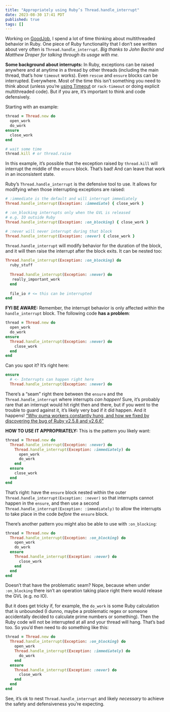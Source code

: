 ```yaml
---
title: "Appropriately using Ruby’s Thread.handle_interrupt"
date: 2023-08-30 17:41 PDT
published: true
tags: []
---
```


Working on [GoodJob](https://github.com/bensheldon/good_job), I spend a lot of time thinking about multithreaded behavior in Ruby. One piece of Ruby functionality that I don’t see written about very often is `Thread.handle_interrupt`. _Big thanks to John Bachir and Matthew Draper for talking through its usage with me._

**Some background about interrupts:** In Ruby, exceptions can be raised anywhere and at anytime in a thread by other threads (including the main thread, that’s how `timeout` works). Even `rescue` and  `ensure` blocks can be interrupted. Everywhere. Most of the time this isn’t something you need to think about (unless you’re [using Timeout](https://github.com/ankane/the-ultimate-guide-to-ruby-timeouts) or `rack-timeout` or doing explicit multithreaded code). But if you are, it’s important to think and code defensively. 

Starting with an example:

```ruby
thread = Thread.new do 
  open_work
  do_work
ensure
  close_work
end

# wait some time
thread.kill # or thread.raise
```

In this example, it’s possible that the exception raised by `thread.kill` will interrupt the middle of the `ensure` block. That’s bad! And can leave that work in an inconsistent state. 

Ruby’s `Thread.handle_interrupt` is the defensive tool to use. It allows for modifying when those interrupting exceptions are raised:

```ruby
# :immediate is the default and will interrupt immediately
Thread.handle_interrupt(Exception: :immediate) { close_work }

# :on_blocking interrupts only when the GVL is released 
# e.g. IO outside Ruby
Thread.handle_interrupt(Exception: :on_blocking) { close_work }

# :never will never interrupt during that block
Thread.handle_interrupt(Exception: :never) { close_work }
```

`Thread.handle_interrupt` will modify behavior for the duration of the block, and it will then raise the interrupt after the block exits. It can be nested too:

```ruby
Thread.handle_interrupt(Exception: :on_blocking) do
  ruby_stuff
  
  Thread.handle_interrupt(Exception: :never) do
   really_important_work
  end
  
  file_io # <= this can be interrupted
end  
```

**FYI BE AWARE:** Remember, the interrupt behavior is only affected _within_ the `handle_interrupt` block. The following code **has a problem**:

```ruby
thread = Thread.new do 
  open_work
  do_work
ensure
  Thread.handle_interrupt(Exception: :never) do
    close_work
  end
end
```

Can you spot it? It’s right here:

```ruby
ensure
  # <- Interrupts can happen right here
  Thread.handle_interrupt(Exception: :never) do
```

There’s a “seam” right there between the `ensure` and the `Thread.handle_interrupt` where interrupts _can happen!_ Sure, it’s probably rare that an interrupt would hit right then and there, but if you went to the trouble to guard against it, it’s likely very bad if it did happen. And it happens!  [“Why puma workers constantly hung, and how we fixed by discovering the bug of Ruby v2.5.8 and v2.6.6”](https://itnext.io/why-puma-workers-constantly-hung-and-how-we-fixed-by-discovering-the-bug-of-ruby-v2-5-8-and-v2-6-6-7fa0fd0a1958)

**HOW TO USE IT APPROPRIATELY:** This is the pattern you likely want:

```ruby
thread = Thread.new do 
  Thread.handle_interrupt(Exception: :never) do
    Thread.handle_interrupt(Exception: :immediately) do
      open_work
      do_work
    end
  ensure
    close_work
  end
end
```

That’s right: have the `ensure` block nested within the outer `Thread.handle_interrupt(Exception: :never)` so that interrupts cannot happen in the `ensure`, and then use a second `Thread.handle_interrupt(Exception: :immediately)` to allow the interrupts to take place in the code _before_ the `ensure` block.

There’s another pattern you might also be able to use with `:on_blocking`:

```ruby
thread = Thread.new do 
  Thread.handle_interrupt(Exception: :on_blocking) do
    open_work
    do_work
  ensure
    Thread.handle_interrupt(Exception: :never) do
      close_work
    end
  end
end
```

Doesn’t that have the problematic seam? Nope, because when under `:on_blocking` there isn’t an operation taking place right there would release the GVL (e.g. no IO). 

But it does get tricky if, for example, the `do_work` is some Ruby calculation that is unbounded (I dunno, maybe a problematic regex or someone accidentally decided to calculate prime numbers or something). Then the Ruby code will not be interrupted at all and your thread will hang. That’s bad too. So you’d then need to do something like this:

```ruby
thread = Thread.new do 
  Thread.handle_interrupt(Exception: :on_blocking) do
    open_work
    Thread.handle_interrupt(Exception: :immediately) do
      do_work
    end
  ensure
    Thread.handle_interrupt(Exception: :never) do
      close_work
    end
  end
end
``` 

See, it’s ok to nest `Thread.handle_interrupt` and likely _necessary_ to achieve the safety and defensiveness you’re expecting.
